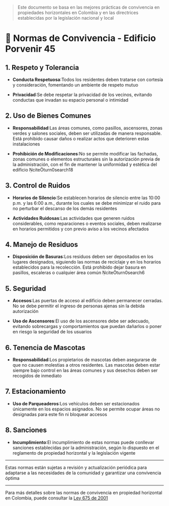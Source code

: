 
> Este documento se basa en las mejores prácticas de convivencia en propiedades horizontales en Colombia y en las directrices establecidas por la legislación nacional y local 

# 📘 Normas de Convivencia - Edificio Porvenir 45

## 1. Respeto y Tolerancia

- **Conducta Respetuosa**:Todos los residentes deben tratarse con cortesía y consideración, fomentando un ambiente de respeto mutuo

- **Privacidad**:Se debe respetar la privacidad de los vecinos, evitando conductas que invadan su espacio personal o intimidad

## 2. Uso de Bienes Comunes

- **Responsabilidad**:Las áreas comunes, como pasillos, ascensores, zonas verdes y salones sociales, deben ser utilizadas de manera responsable. Está prohibido causar daños o realizar actos que deterioren estas instalaciones

- **Prohibición de Modificaciones**:No se permite modificar las fachadas, zonas comunes o elementos estructurales sin la autorización previa de la administración, con el fin de mantener la uniformidad y estética del edificio citeturn0search18

## 3. Control de Ruidos

- **Horarios de Silencio**:Se establecen horarios de silencio entre las 10:00 p.m. y las 6:00 a.m., durante los cuales se debe minimizar el ruido para no perturbar el descanso de los demás residentes

- **Actividades Ruidosas**:Las actividades que generen ruidos considerables, como reparaciones o eventos sociales, deben realizarse en horarios permitidos y con previo aviso a los vecinos afectados

## 4. Manejo de Residuos

- **Disposición de Basuras**:Los residuos deben ser depositados en los lugares designados, siguiendo las normas de reciclaje y en los horarios establecidos para la recolección. Está prohibido dejar basura en pasillos, escaleras o cualquier área común citeturn0search6

## 5. Seguridad

- **Accesos**:Las puertas de acceso al edificio deben permanecer cerradas. No se debe permitir el ingreso de personas ajenas sin la debida autorización

- **Uso de Ascensores**:El uso de los ascensores debe ser adecuado, evitando sobrecargas y comportamientos que puedan dañarlos o poner en riesgo la seguridad de los usuarios

## 6. Tenencia de Mascotas

- **Responsabilidad**:Los propietarios de mascotas deben asegurarse de que no causen molestias a otros residentes. Las mascotas deben estar siempre bajo control en las áreas comunes y sus desechos deben ser recogidos de inmediato

## 7. Estacionamiento

- **Uso de Parqueaderos**:Los vehículos deben ser estacionados únicamente en los espacios asignados. No se permite ocupar áreas no designadas para este fin ni bloquear accesos

## 8. Sanciones

- **Incumplimiento**:El incumplimiento de estas normas puede conllevar sanciones establecidas por la administración, según lo dispuesto en el reglamento de propiedad horizontal y la legislación vigente

---
Estas normas están sujetas a revisión y actualización periódica para adaptarse a las necesidades de la comunidad y garantizar una convivencia óptima

---
Para más detalles sobre las normas de convivencia en propiedad horizontal en Colombia, puede consultar la [Ley 675 de 2001](https://catastrobaq.barranquilla.gov.co/docs/Normograma/52.%20Ley_675_de_2001.pdf)
